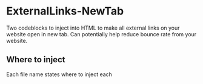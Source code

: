 # ExternalLinks-NewTab
 Two codeblocks to inject into HTML to make all external links on your website open in new tab. Can potentially help reduce bounce rate from your website.
## Where to inject 
Each file name states where to inject each <script> tag into your HTML code.
 
## Example
See CrystalCUBED.com for an example of this being used in the context of a website builder, and w4rner.com for a website coded from scratch.

## Technical Details
Consult [this explainer](http://bl.ocks.org/abernier/3070589) for more info on hostname.
